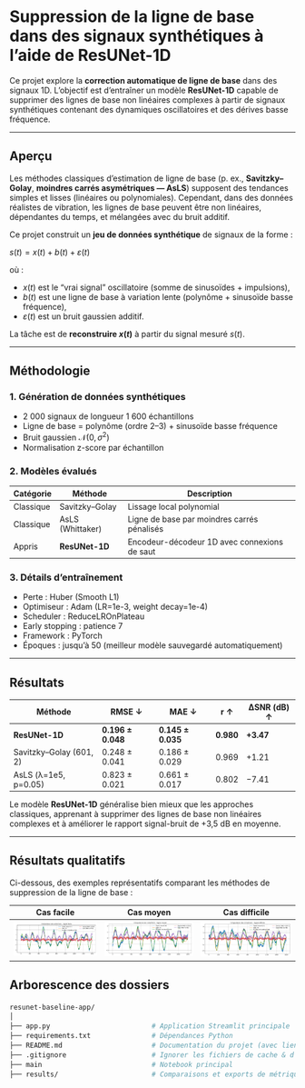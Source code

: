 # Suppression de la ligne de base dans des signaux synthétiques à l’aide de ResUNet-1D

Ce projet explore la **correction automatique de ligne de base** dans des signaux 1D.
L’objectif est d’entraîner un modèle **ResUNet-1D** capable de supprimer des lignes de base non linéaires complexes à partir de signaux synthétiques contenant des dynamiques oscillatoires et des dérives basse fréquence.

---

## Aperçu

Les méthodes classiques d’estimation de ligne de base (p. ex., **Savitzky–Golay**, **moindres carrés asymétriques — AsLS**) supposent des tendances simples et lisses (linéaires ou polynomiales).
Cependant, dans des données réalistes de vibration, les lignes de base peuvent être non linéaires, dépendantes du temps, et mélangées avec du bruit additif.

Ce projet construit un **jeu de données synthétique** de signaux de la forme :

$s(t) = x(t) + b(t) + \varepsilon(t)$

où :

* $x(t)$ est le “vrai signal” oscillatoire (somme de sinusoïdes + impulsions),
* $b(t)$ est une ligne de base à variation lente (polynôme + sinusoïde basse fréquence),
* $\varepsilon(t)$ est un bruit gaussien additif.

La tâche est de **reconstruire $x(t)$** à partir du signal mesuré $s(t)$.

---

## Méthodologie

### 1. Génération de données synthétiques

* 2 000 signaux de longueur 1 600 échantillons
* Ligne de base = polynôme (ordre 2–3) + sinusoïde basse fréquence
* Bruit gaussien $\mathcal{N}(0, \sigma^2)$
* Normalisation z-score par échantillon

### 2. Modèles évalués

| Catégorie | Méthode          | Description                                  |
| --------- | ---------------- | -------------------------------------------- |
| Classique | Savitzky–Golay   | Lissage local polynomial                     |
| Classique | AsLS (Whittaker) | Ligne de base par moindres carrés pénalisés  |
| Appris    | **ResUNet-1D**   | Encodeur-décodeur 1D avec connexions de saut |

### 3. Détails d’entraînement

* Perte : Huber (Smooth L1)
* Optimiseur : Adam (LR=1e-3, weight decay=1e-4)
* Scheduler : ReduceLROnPlateau
* Early stopping : patience 7
* Framework : PyTorch
* Époques : jusqu’à 50 (meilleur modèle sauvegardé automatiquement)

---

## Résultats

| Méthode                 | RMSE ↓            | MAE ↓             | r ↑       | ΔSNR (dB) ↑ |
| ----------------------- | ----------------- | ----------------- | --------- | ----------- |
| **ResUNet-1D**          | **0.196 ± 0.048** | **0.145 ± 0.035** | **0.980** | **+3.47**   |
| Savitzky–Golay (601, 2) | 0.248 ± 0.041     | 0.186 ± 0.029     | 0.969     | +1.21       |
| AsLS (λ=1e5, p=0.05)    | 0.823 ± 0.021     | 0.661 ± 0.017     | 0.802     | −7.41       |

Le modèle **ResUNet-1D** généralise bien mieux que les approches classiques, apprenant à supprimer des lignes de base non linéaires complexes et à améliorer le rapport signal-bruit de +3,5 dB en moyenne.

---

## Résultats qualitatifs

Ci-dessous, des exemples représentatifs comparant les méthodes de suppression de la ligne de base :

| Cas facile                                   | Cas moyen                                  | Cas difficile                                    |
| -------------------------------------------- | ------------------------------------------ | ------------------------------------------------ |
| ![easy](results/example_1_Signal_facile.png) | ![mid](results/example_0_Signal_moyen.png) | ![hard](results/example_10_Signal_difficile.png) |

## Arborescence des dossiers
```bash
resunet-baseline-app/
│
├── app.py                         # Application Streamlit principale
├── requirements.txt               # Dépendances Python
├── README.md                      # Documentation du projet (avec lien Streamlit)
├── .gitignore                     # Ignorer les fichiers de cache & d’env
├── main                           # Notebook principal
├── results/                       # Comparaisons et exports de métriques
